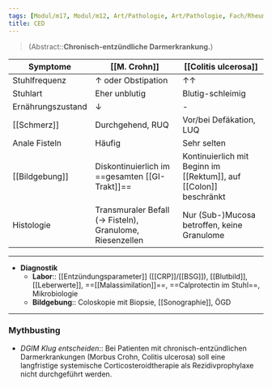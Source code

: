 ```yaml
---
tags: [Modul/m17, Modul/m12, Art/Pathologie, Art/Pathologie, Fach/Rheumatologie, Fach/Gastroenterologie, Myhtbusting]
title: CED
---
```

> (Abstract::**Chronisch-entzündliche Darmerkrankung.**)

Symptome|[[M. Crohn]]|[[Colitis ulcerosa]]
-|-|-
Stuhlfrequenz|↑ oder Obstipation|↑↑ 
Stuhlart|Eher unblutig|Blutig-schleimig
Ernährungszustand|↓|-
[[Schmerz]]|Durchgehend, RUQ|Vor/bei Defäkation, LUQ
Anale Fisteln|Häufig|Sehr selten
[[Bildgebung]]|Diskontinuierlich im ==gesamten [[GI-Trakt]]==|Kontinuierlich mit Beginn im [[Rektum]], auf [[Colon]] beschränkt
Histologie|Transmuraler Befall (→ Fisteln), Granulome, Riesenzellen|Nur (Sub-)Mucosa betroffen, keine Granulome

---
- **Diagnostik**
	- **Labor**:: [[Entzündungsparameter]] ([[CRP]]/[[BSG]]), [[Blutbild]], [[Leberwerte]], ==[[Malassimilation]]==, ==Calprotectin im Stuhl==, Mikrobiologie
	- **Bildgebung**:: Coloskopie mit Biopsie, [[Sonographie]], ÖGD
---
### Mythbusting
- *DGIM Klug entscheiden*:: Bei Patienten mit chronisch-entzündlichen Darmerkrankungen (Morbus Crohn, Colitis ulcerosa) soll eine langfristige systemische Corticosteroidtherapie als Rezidivprophylaxe nicht durchgeführt werden.
